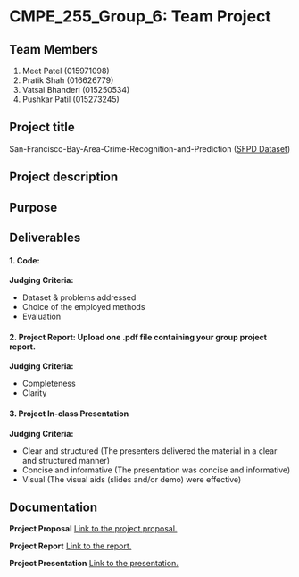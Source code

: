 # 

# CMPE_255_Group_6: Team Project

## Team Members
1. Meet Patel (015971098)
2. Pratik Shah (016626779)
3. Vatsal Bhanderi (015250534)
4. Pushkar Patil (015273245)

## Project title

San-Francisco-Bay-Area-Crime-Recognition-and-Prediction ([SFPD Dataset](https://data.sfgov.org/Public-Safety/Police-Department-Incident-Reports-Historical-2003/tmnf-yvry/data))

## Project description



## Purpose



## Deliverables

#### 1. Code:

**Judging Criteria:**
- Dataset & problems addressed
- Choice of the employed methods
- Evaluation

#### 2. Project Report: Upload one .pdf file containing your group project report.

**Judging Criteria:**
- Completeness
- Clarity

#### 3. Project In-class Presentation

**Judging Criteria:**
- Clear and structured (The presenters delivered the material in a clear and structured manner)
- Concise and informative (The presentation was concise and informative)
- Visual (The visual aids (slides and/or demo) were effective)

## Documentation

**Project Proposal** [Link to the project proposal.](https://docs.google.com/document/d/1WZhXBGCW4XY3PH9bkvoJz6W9CnloRZuOtT39s2WHSU0/edit?usp=sharing)

**Project Report** [Link to the report.](https://docs.google.com/document/d/1t-M1LEcmXNgkGj7puKXZKxx1mE1pH_YTURwhw01zJhE/edit?usp=sharing)

**Project Presentation** [Link to the presentation.](https://docs.google.com/presentation/d/1GvnZEmmn7ErtTd50o6Kk5z9dIkrXiqz6KkMAr9LYctc/edit?usp=sharing)
